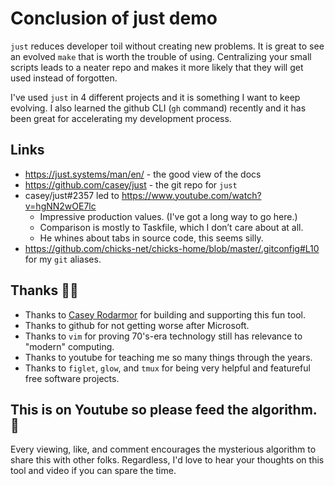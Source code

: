 # Conclusion of just demo

`just` reduces developer toil without creating new problems.  It is great to see an evolved `make`
that is worth the trouble of using.  Centralizing your small scripts leads to a neater repo and
makes it more likely that they will get used instead of forgotten.

I've used `just` in 4 different projects and it is something I want to keep evolving.  I also learned
the github CLI (`gh` command) recently and it has been great for accelerating my development process.

## Links

- https://just.systems/man/en/ - the good view of the docs
- https://github.com/casey/just - the git repo for `just`
- casey/just#2357 led to https://www.youtube.com/watch?v=hgNN2wOE7lc
  - Impressive production values.  (I've got a long way to go here.)
  - Comparison is mostly to Taskfile, which I don’t care about at all.
  - He whines about tabs in source code, this seems silly.
- https://github.com/chicks-net/chicks-home/blob/master/.gitconfig#L10 for my `git` aliases.

## Thanks 🙇‍♂️

- Thanks to [Casey Rodarmor](https://github.com/casey) for building and supporting this fun tool.
- Thanks to github for not getting worse after Microsoft.
- Thanks to `vim` for proving 70's-era technology still has relevance to "modern" computing.
- Thanks to youtube for teaching me so many things through the years.
- Thanks to `figlet`, `glow`, and `tmux` for being very helpful and featureful free software projects.

## This is on Youtube so please feed the algorithm. 🎥

Every viewing, like, and comment encourages the mysterious algorithm to share this with other folks.
Regardless, I'd love to hear your thoughts on this tool and video if you can spare the time.
